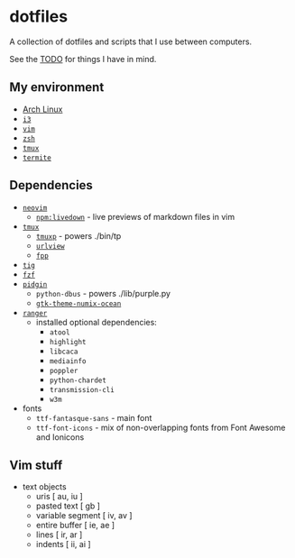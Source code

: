 # dotfiles

A collection of dotfiles and scripts that I use between computers.

See the [TODO](TODO.md) for things I have in mind.


## My environment

- [Arch Linux]( https://www.archlinux.org/ )
- [`i3`]( https://i3wm.org/ )
- [`vim`]( http://www.vim.org/ )
- [`zsh`]( https://wiki.archlinux.org/index.php/zsh )
- [`tmux`]( https://tmux.github.io/ )
- [`termite`]( https://wiki.archlinux.org/index.php/Termite )


## Dependencies

- [`neovim`]( https://neovim.io/ )
	- [`npm:livedown`]( https://github.com/shime/vim-livedown ) - live previews of markdown files in vim
- [`tmux`]( https://github.com/tmux/tmux )
	- [`tmuxp`]( https://github.com/tony/tmuxp ) - powers ./bin/tp
	- [`urlview`]( https://github.com/sigpipe/urlview )
	- [`fpp`]( https://github.com/facebook/PathPicker )
- [`tig`]( https://github.com/jonas/tig )
- [`fzf`]( https://github.com/junegunn/fzf )
- [`pidgin`]( https://pidgin.im/ )
	- `python-dbus` - powers ./lib/purple.py
	- [`gtk-theme-numix-ocean`]( https://github.com/aaronjamesyoung/Numix-Ocean )
- [`ranger`]( https://github.com/hut/ranger )
	- installed optional dependencies:
		- `atool`
		- `highlight`
		- `libcaca`
		- `mediainfo`
		- `poppler`
		- `python-chardet`
		- `transmission-cli`
		- `w3m`
- fonts
	- `ttf-fantasque-sans` - main font
	- `ttf-font-icons` - mix of non-overlapping fonts from Font Awesome and Ionicons

## Vim stuff

- text objects
	- uris [ au, iu ]
	- pasted text [ gb ]
	- variable segment [ iv, av ]
	- entire buffer [ ie, ae ]
	- lines [ ir, ar ]
	- indents [ ii, ai ]
